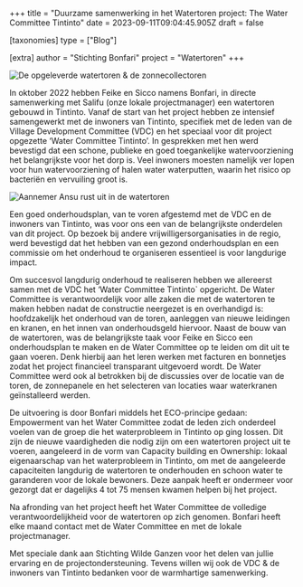 +++
title = "Duurzame samenwerking in het Watertoren project:  The Water Committee Tintinto"
date = 2023-09-11T09:04:45.905Z
draft = false

[taxonomies]
type = ["Blog"]

[extra]
author = "Stichting Bonfari"
project = "Watertoren"
+++
<!--StartFragment-->

![De opgeleverde watertoren & de zonnecollectoren](https://res.cloudinary.com/bonfari/image/upload/c_fill,f_auto,q_auto,w_768/v1694423014/opgeleverde_watertoren.jpg "De opgeleverde watertoren & de zonnecollectoren")

<!--EndFragment-->

<!--StartFragment-->

In oktober 2022 hebben Feike en Sicco namens Bonfari, in directe samenwerking met Salifu (onze lokale projectmanager) een watertoren gebouwd in Tintinto. Vanaf de start van het project hebben ze intensief samengewerkt met de inwoners van Tintinto, specifiek met de leden van de Village Development Committee (VDC) en het speciaal voor dit project opgezette ‘Water Committee Tintinto’. In gesprekken met hen werd bevestigd dat een schone, publieke en goed toegankelijke watervoorziening het belangrijkste voor het dorp is. Veel inwoners moesten namelijk ver lopen voor hun watervoorziening of halen water waterputten, waarin het risico op bacteriën en vervuiling groot is. 

<!--EndFragment-->

<!--StartFragment-->

![Aannemer Ansu rust uit in de watertoren](https://res.cloudinary.com/bonfari/image/upload/c_fill,f_auto,q_auto,w_768/v1694423033/Aannemer_Ansu.png "Aannemer Ansu rust uit in de watertoren")

<!--EndFragment-->

<!--StartFragment-->

Een goed onderhoudsplan, van te voren afgestemd met de VDC en de inwoners van Tintinto, was voor ons een van de belangrijkste onderdelen van dit project. Op bezoek bij andere vrijwilligersorganisaties in de regio, werd bevestigd dat het hebben van een gezond onderhoudsplan en een commissie om het onderhoud te organiseren essentieel is voor langdurige impact. 

Om succesvol langdurig onderhoud te realiseren hebben we allereerst samen met de VDC het ‘Water Committee Tintinto` opgericht. De Water Committee is verantwoordelijk voor alle zaken die met de watertoren te maken hebben nadat de constructie neergezet is en overhandigd is: hoofdzakelijk het onderhoud van de toren, aanleggen van nieuwe leidingen en kranen, en het innen van onderhoudsgeld hiervoor. Naast de bouw van de watertoren, was de belangrijkste taak voor Feike en Sicco een onderhoudsplan te maken en de Water Committee op te leiden om dit uit te gaan voeren. Denk hierbij aan het leren werken met facturen en bonnetjes zodat het project financieel transparant uitgevoerd wordt. De Water Committee werd ook al betrokken bij de discussies over de locatie van de toren, de zonnepanele en het selecteren van locaties waar waterkranen geïnstalleerd werden. 

De uitvoering is door Bonfari middels het ECO-principe gedaan: Empowerment van het Water Committee zodat de leden zich onderdeel voelen van de groep die het waterprobleem in Tintinto op ging lossen. Dit zijn de nieuwe vaardigheden die nodig zijn om een watertoren project uit te voeren, aangeleerd in de vorm van Capacity building en Ownership: lokaal eigenaarschap van het waterprobleem in Tintinto, om met de aangeleerde capaciteiten langdurig de watertoren te onderhouden en schoon water te garanderen voor de lokale bewoners. Deze aanpak heeft er ondermeer voor gezorgt dat er dagelijks 4 tot 75 mensen kwamen helpen bij het project. 

Na afronding van het project heeft het Water Committee de volledige verantwoordelijkheid voor de watertoren op zich genomen. Bonfari heeft elke maand contact met de Water Committee en met de lokale projectmanager. 

Met speciale dank aan Stichting Wilde Ganzen voor het delen van jullie ervaring en de projectondersteuning. Tevens willen wij ook de VDC & de inwoners van Tintinto bedanken voor de warmhartige samenwerking. 

<!--EndFragment-->
